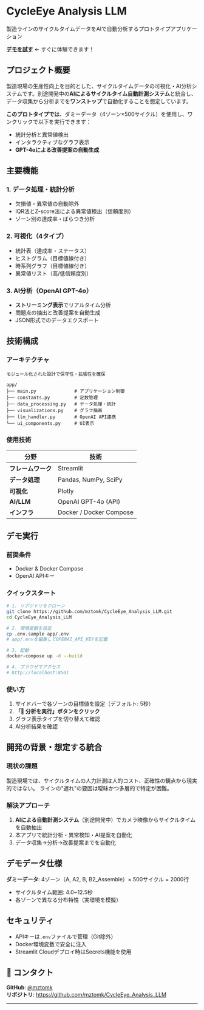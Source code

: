 # CycleEye Analysis LLM

製造ラインのサイクルタイムデータをAIで自動分析するプロトタイプアプリケーション

**[デモを試す](https://cycleeyeanalysisllm-dfsh8zccbj7udm5ijoz4cz.streamlit.app/)** ← すぐに体験できます！

## プロジェクト概要

製造現場の生産性向上を目的とした、サイクルタイムデータの可視化・AI分析システムです。別途開発中の**AIによるサイクルタイム自動計測システム**と統合し、データ収集から分析までを**ワンストップ**で自動化することを想定しています。

**このプロトタイプでは**、ダミーデータ（4ゾーン×500サイクル）を使用し、ワンクリックで以下を実行できます：
- 統計分析と異常値検出
- インタラクティブなグラフ表示
- **GPT-4oによる改善提案の自動生成**

## 主要機能

### 1. データ処理・統計分析
- 欠損値・異常値の自動除外
- IQR法とZ-score法による異常値検出（信頼度別）
- ゾーン別の達成率・ばらつき分析

### 2. 可視化（4タイプ）
- 統計表（達成率・ステータス）
- ヒストグラム（目標値線付き）
- 時系列グラフ（目標値線付き）
- 異常値リスト（高/低信頼度別）

### 3. AI分析（OpenAI GPT-4o）
- **ストリーミング表示**でリアルタイム分析
- 問題点の抽出と改善提案を自動生成
- JSON形式でのデータエクスポート

## 技術構成

### アーキテクチャ

```
モジュール化された設計で保守性・拡張性を確保

app/
├── main.py              # アプリケーション制御
├── constants.py         # 定数管理
├── data_processing.py   # データ処理・統計
├── visualizations.py    # グラフ描画
├── llm_handler.py       # OpenAI API連携
└── ui_components.py     # UI表示
```

### 使用技術

| 分野 | 技術 |
|-----|------|
| **フレームワーク** | Streamlit |
| **データ処理** | Pandas, NumPy, SciPy |
| **可視化** | Plotly |
| **AI/LLM** | OpenAI GPT-4o (API) |
| **インフラ** | Docker / Docker Compose |

## デモ実行

### 前提条件
- Docker & Docker Compose
- OpenAI APIキー

### クイックスタート

```bash
# 1. リポジトリをクローン
git clone https://github.com/mztomk/CycleEye_Analysis_LLM.git
cd CycleEye_Analysis_LLM

# 2. 環境変数を設定
cp .env.sample app/.env
# app/.envを編集してOPENAI_API_KEYを記載

# 3. 起動
docker-compose up -d --build

# 4. ブラウザでアクセス
# http://localhost:8501
```

### 使い方

1. サイドバーで各ゾーンの目標値を設定（デフォルト: 5秒）
2. **「🚀 分析を実行」ボタンをクリック**
3. グラフ表示タイプを切り替えて確認
4. AI分析結果を確認

## 開発の背景・想定する統合

### 現状の課題
製造現場では、サイクルタイムの人力計測は人的コスト、正確性の観点から現実的ではない。
ラインの"遅れ"の要因は曖昧かつ多層的で特定が困難。

### 解決アプローチ
1. **AIによる自動計測システム**（別途開発中）でカメラ映像からサイクルタイムを自動抽出
2. 本アプリで統計分析・異常検知・AI提案を自動化
3. データ収集→分析→改善提案までを自動化

## デモデータ仕様

**ダミーデータ**: 4ゾーン（A, A2, B, B2_Assemble）× 500サイクル = 2000行
- サイクルタイム範囲: 4.0~12.5秒
- 各ゾーンで異なる分布特性（実環境を模擬）

## セキュリティ

- APIキーは`.env`ファイルで管理（Git除外）
- Docker環境変数で安全に注入
- Streamlit Cloudデプロイ時はSecrets機能を使用

## 📧 コンタクト

**GitHub**: [@mztomk](https://github.com/mztomk)  
**リポジトリ**: https://github.com/mztomk/CycleEye_Analysis_LLM

---